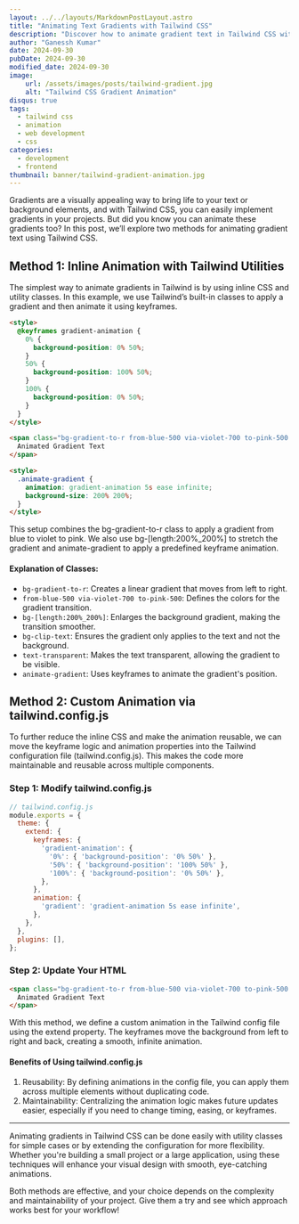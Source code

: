```yaml
---
layout: ../../layouts/MarkdownPostLayout.astro
title: "Animating Text Gradients with Tailwind CSS"
description: "Discover how to animate gradient text in Tailwind CSS with step-by-step methods using utility classes and custom configurations for stunning visual effects."
author: "Ganessh Kumar"
date: 2024-09-30
pubDate: 2024-09-30
modified_date: 2024-09-30
image:
    url: /assets/images/posts/tailwind-gradient.jpg
    alt: "Tailwind CSS Gradient Animation"
disqus: true
tags:
  - tailwind css
  - animation
  - web development
  - css
categories:
  - development
  - frontend
thumbnail: banner/tailwind-gradient-animation.jpg
---
```


Gradients are a visually appealing way to bring life to your text or background elements, and with Tailwind CSS, you can easily implement gradients in your projects. But did you know you can animate these gradients too? In this post, we’ll explore two methods for animating gradient text using Tailwind CSS.

## Method 1: Inline Animation with Tailwind Utilities
The simplest way to animate gradients in Tailwind is by using inline CSS and utility classes. In this example, we use Tailwind’s built-in classes to apply a gradient and then animate it using keyframes.

```html
<style>
  @keyframes gradient-animation {
    0% {
      background-position: 0% 50%;
    }
    50% {
      background-position: 100% 50%;
    }
    100% {
      background-position: 0% 50%;
    }
  }
</style>

<span class="bg-gradient-to-r from-blue-500 via-violet-700 to-pink-500 bg-[length:200%_200%] bg-clip-text text-transparent animate-gradient">
  Animated Gradient Text
</span>

<style>
  .animate-gradient {
    animation: gradient-animation 5s ease infinite;
    background-size: 200% 200%;
  }
</style>
```

This setup combines the bg-gradient-to-r class to apply a gradient from blue to violet to pink. We also use bg-[length:200%_200%] to stretch the gradient and animate-gradient to apply a predefined keyframe animation.

#### Explanation of Classes:
- `bg-gradient-to-r`: Creates a linear gradient that moves from left to right.
- `from-blue-500 via-violet-700 to-pink-500`: Defines the colors for the gradient transition.
- `bg-[length:200%_200%]`: Enlarges the background gradient, making the transition smoother.
- `bg-clip-text`: Ensures the gradient only applies to the text and not the background.
- `text-transparent`: Makes the text transparent, allowing the gradient to be visible.
- `animate-gradient`: Uses keyframes to animate the gradient's position.

## Method 2: Custom Animation via tailwind.config.js

To further reduce the inline CSS and make the animation reusable, we can move the keyframe logic and animation properties into the Tailwind configuration file (tailwind.config.js). This makes the code more maintainable and reusable across multiple components.

### Step 1: Modify tailwind.config.js
```js
// tailwind.config.js
module.exports = {
  theme: {
    extend: {
      keyframes: {
        'gradient-animation': {
          '0%': { 'background-position': '0% 50%' },
          '50%': { 'background-position': '100% 50%' },
          '100%': { 'background-position': '0% 50%' },
        },
      },
      animation: {
        'gradient': 'gradient-animation 5s ease infinite',
      },
    },
  },
  plugins: [],
};
```

### Step 2: Update Your HTML

```html
<span class="bg-gradient-to-r from-blue-500 via-violet-700 to-pink-500 bg-[length:200%_200%] bg-clip-text text-transparent animate-gradient">
  Animated Gradient Text
</span>
```

With this method, we define a custom animation in the Tailwind config file using the extend property. The keyframes move the background from left to right and back, creating a smooth, infinite animation.

#### Benefits of Using tailwind.config.js
1. Reusability: By defining animations in the config file, you can apply them across multiple elements without duplicating code.
2. Maintainability: Centralizing the animation logic makes future updates easier, especially if you need to change timing, easing, or keyframes.

---

Animating gradients in Tailwind CSS can be done easily with utility classes for simple cases or by extending the configuration for more flexibility. Whether you're building a small project or a large application, using these techniques will enhance your visual design with smooth, eye-catching animations.

Both methods are effective, and your choice depends on the complexity and maintainability of your project. Give them a try and see which approach works best for your workflow!
